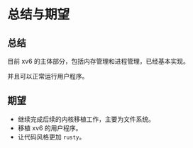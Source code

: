 # 总结与期望

## 总结
目前 xv6 的主体部分，包括内存管理和进程管理，已经基本实现。

并且可以正常运行用户程序。

## 期望
- 继续完成后续的内核移植工作，主要为文件系统。
- 移植 xv6 的用户程序。
- 让代码风格更加 `rusty`。